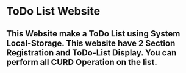 # ToDo List Website

## This Website make a ToDo List using System Local-Storage. This website have 2 Section Registration and ToDo-List Display. You can perform all CURD Operation on the list.